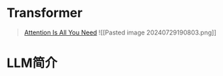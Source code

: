 # Transformer
> [Attention Is All You Need](https://arxiv.org/pdf/1706.03762)
![[Pasted image 20240729190803.png]]
# LLM简介
